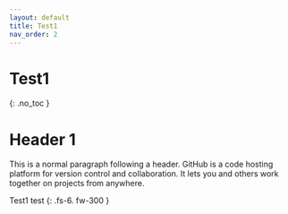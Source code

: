 ```yaml
---
layout: default
title: Test1
nav_order: 2
---
```


# Test1
{: .no_toc }

# [](#header-1)Header 1

This is a normal paragraph following a header. GitHub is a code hosting platform for version control and collaboration. It lets you and others work together on projects from anywhere.

Test1 test
{: .fs-6. fw-300 }
